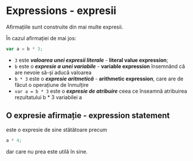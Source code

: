 # Expressions - expresii

Afirmațiile sunt construite din mai multe expresii.

În cazul afirmației de mai jos:

```js
var a = b * 3;
```

- `3` este **_valoarea unei expresii literale_** - **literal value expression**;
- `b` este o **_expresie a unei variabile_** - **variable expression** însemnând că are nevoie să-și aducă valoarea
- `b * 3` este o **_expresie aritmetică_** - **arithmetic expression**, care are de făcut o operațiune de înmulțire
- `var a = b * 3` este o **_expresie de atribuire_** ceea ce înseamnă atribuirea rezultatului b * 3 variabilei a

## O expresie afirmație - expression statement

este o expresie de sine stătătoare precum

```js
a * 4;
```

dar care nu prea este utilă în sine.
